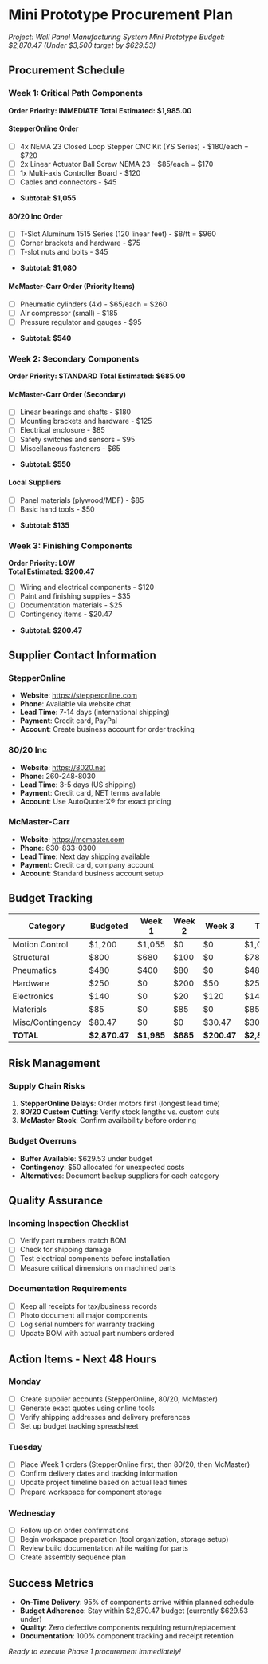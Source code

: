 # Mini Prototype Procurement Plan
*Project: Wall Panel Manufacturing System Mini Prototype*
*Budget: $2,870.47 (Under $3,500 target by $629.53)*

## Procurement Schedule

### Week 1: Critical Path Components
**Order Priority: IMMEDIATE**
**Total Estimated: $1,985.00**

#### StepperOnline Order
- [ ] 4x NEMA 23 Closed Loop Stepper CNC Kit (YS Series) - $180/each = $720
- [ ] 2x Linear Actuator Ball Screw NEMA 23 - $85/each = $170  
- [ ] 1x Multi-axis Controller Board - $120
- [ ] Cables and connectors - $45
- **Subtotal: $1,055**

#### 80/20 Inc Order  
- [ ] T-Slot Aluminum 1515 Series (120 linear feet) - $8/ft = $960
- [ ] Corner brackets and hardware - $75
- [ ] T-slot nuts and bolts - $45
- **Subtotal: $1,080**

#### McMaster-Carr Order (Priority Items)
- [ ] Pneumatic cylinders (4x) - $65/each = $260
- [ ] Air compressor (small) - $185
- [ ] Pressure regulator and gauges - $95
- **Subtotal: $540**

### Week 2: Secondary Components  
**Order Priority: STANDARD**
**Total Estimated: $685.00**

#### McMaster-Carr Order (Secondary)
- [ ] Linear bearings and shafts - $180
- [ ] Mounting brackets and hardware - $125
- [ ] Electrical enclosure - $85
- [ ] Safety switches and sensors - $95
- [ ] Miscellaneous fasteners - $65
- **Subtotal: $550**

#### Local Suppliers
- [ ] Panel materials (plywood/MDF) - $85
- [ ] Basic hand tools - $50
- **Subtotal: $135**

### Week 3: Finishing Components
**Order Priority: LOW**  
**Total Estimated: $200.47**

- [ ] Wiring and electrical components - $120
- [ ] Paint and finishing supplies - $35
- [ ] Documentation materials - $25
- [ ] Contingency items - $20.47
- **Subtotal: $200.47**

## Supplier Contact Information

### StepperOnline
- **Website**: https://stepperonline.com  
- **Phone**: Available via website chat
- **Lead Time**: 7-14 days (international shipping)
- **Payment**: Credit card, PayPal
- **Account**: Create business account for order tracking

### 80/20 Inc
- **Website**: https://8020.net
- **Phone**: 260-248-8030
- **Lead Time**: 3-5 days (US shipping)  
- **Payment**: Credit card, NET terms available
- **Account**: Use AutoQuoterX® for exact pricing

### McMaster-Carr
- **Website**: https://mcmaster.com
- **Phone**: 630-833-0300
- **Lead Time**: Next day shipping available
- **Payment**: Credit card, company account
- **Account**: Standard business account setup

## Budget Tracking

| Category | Budgeted | Week 1 | Week 2 | Week 3 | Total |
|----------|----------|---------|---------|---------|-------|
| Motion Control | $1,200 | $1,055 | $0 | $0 | $1,055 |
| Structural | $800 | $680 | $100 | $0 | $780 |
| Pneumatics | $480 | $400 | $80 | $0 | $480 |
| Hardware | $250 | $0 | $200 | $50 | $250 |
| Electronics | $140 | $0 | $20 | $120 | $140 |
| Materials | $85 | $0 | $85 | $0 | $85 |
| Misc/Contingency | $80.47 | $0 | $0 | $30.47 | $30.47 |
| **TOTAL** | **$2,870.47** | **$1,985** | **$685** | **$200.47** | **$2,870.47** |

## Risk Management

### Supply Chain Risks
1. **StepperOnline Delays**: Order motors first (longest lead time)
2. **80/20 Custom Cutting**: Verify stock lengths vs. custom cuts
3. **McMaster Stock**: Confirm availability before ordering

### Budget Overruns  
- **Buffer Available**: $629.53 under budget
- **Contingency**: $50 allocated for unexpected costs
- **Alternatives**: Document backup suppliers for each category

## Quality Assurance

### Incoming Inspection Checklist
- [ ] Verify part numbers match BOM
- [ ] Check for shipping damage
- [ ] Test electrical components before installation
- [ ] Measure critical dimensions on machined parts

### Documentation Requirements
- [ ] Keep all receipts for tax/business records
- [ ] Photo document all major components
- [ ] Log serial numbers for warranty tracking
- [ ] Update BOM with actual part numbers ordered

## Action Items - Next 48 Hours

### Monday
- [ ] Create supplier accounts (StepperOnline, 80/20, McMaster)
- [ ] Generate exact quotes using online tools
- [ ] Verify shipping addresses and delivery preferences
- [ ] Set up budget tracking spreadsheet

### Tuesday  
- [ ] Place Week 1 orders (StepperOnline first, then 80/20, then McMaster)
- [ ] Confirm delivery dates and tracking information
- [ ] Update project timeline based on actual lead times
- [ ] Prepare workspace for component storage

### Wednesday
- [ ] Follow up on order confirmations
- [ ] Begin workspace preparation (tool organization, storage setup)
- [ ] Review build documentation while waiting for parts
- [ ] Create assembly sequence plan

## Success Metrics
- **On-Time Delivery**: 95% of components arrive within planned schedule
- **Budget Adherence**: Stay within $2,870.47 budget (currently $629.53 under)
- **Quality**: Zero defective components requiring return/replacement
- **Documentation**: 100% component tracking and receipt retention

*Ready to execute Phase 1 procurement immediately!*